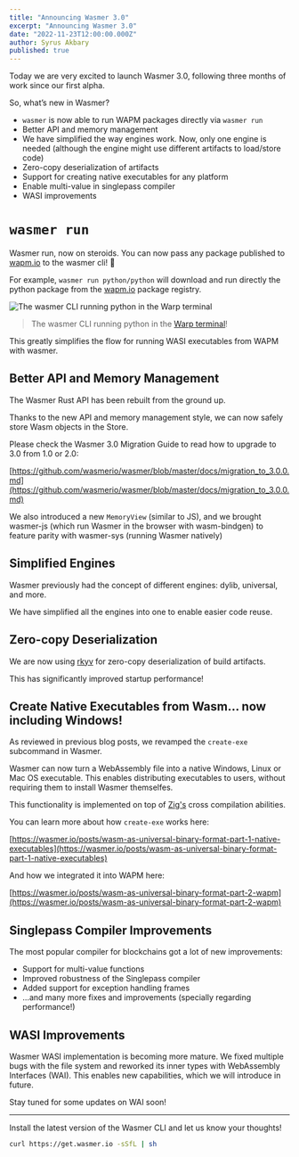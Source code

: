 ```yaml
---
title: "Announcing Wasmer 3.0"
excerpt: "Announcing Wasmer 3.0"
date: "2022-11-23T12:00:00.000Z"
author: Syrus Akbary
published: true
---
```


Today we are very excited to launch Wasmer 3.0, following three months of work since our first alpha.

So, what’s new in Wasmer?

- `wasmer` is now able to run WAPM packages directly via `wasmer run`
- Better API and memory management
- We have simplified the way engines work. Now, only one engine is needed (although the engine might use different artifacts to load/store code)
- Zero-copy deserialization of artifacts
- Support for creating native executables for any platform
- Enable multi-value in singlepass compiler
- WASI improvements

# `wasmer run`

Wasmer run, now on steroids. You can now pass any package published to [wapm.io](http://wapm.io) to the wasmer cli! 🎉 

For example, `wasmer run python/python` will download and run directly the python package from the [wapm.io](http://wapm.io) package registry. 

![The wasmer CLI running python in the Warp terminal](/images/blog/wasmer-run-warp.png)

> The wasmer CLI running python in the [Warp terminal](https://www.warp.dev/)!

This greatly simplifies the flow for running WASI executables from WAPM with wasmer.

## Better API and Memory Management

The Wasmer Rust API has been rebuilt from the ground up.

Thanks to the new API and memory management style, we can now safely store Wasm objects in the Store.

Please check the Wasmer 3.0 Migration Guide to read how to upgrade to 3.0 from 1.0 or 2.0:

[https://github.com/wasmerio/wasmer/blob/master/docs/migration_to_3.0.0.md](https://github.com/wasmerio/wasmer/blob/master/docs/migration_to_3.0.0.md)

We also introduced a new `MemoryView` (similar to JS), and we brought wasmer-js (which run Wasmer in the browser with wasm-bindgen) to feature parity with wasmer-sys (running Wasmer natively)

## Simplified Engines

Wasmer previously had the concept of different engines: dylib, universal, and more.

We have simplified all the engines into one to enable easier code reuse.

## Zero-copy Deserialization

We are now using [rkyv](https://github.com/rkyv/rkyv) for zero-copy deserialization of build artifacts.

This has significantly improved startup performance!

## Create Native Executables from Wasm… now including Windows!

As reviewed in previous blog posts, we revamped the `create-exe` subcommand in Wasmer.

Wasmer can now turn a WebAssembly file into a native Windows, Linux or Mac OS executable.
This enables distributing executables to users, without requiring them to install Wasmer themselfes.

This functionality is implemented on top of [Zig's](https://ziglang.org/) cross compilation abilities.

You can learn more about how `create-exe` works here:

[https://wasmer.io/posts/wasm-as-universal-binary-format-part-1-native-executables](https://wasmer.io/posts/wasm-as-universal-binary-format-part-1-native-executables)

And how we integrated it into WAPM here:

[https://wasmer.io/posts/wasm-as-universal-binary-format-part-2-wapm](https://wasmer.io/posts/wasm-as-universal-binary-format-part-2-wapm)

## Singlepass Compiler Improvements

The most popular compiler for blockchains got a lot of new improvements:

- Support for multi-value functions
- Improved robustness of the Singlepass compiler
- Added support for exception handling frames
- …and many more fixes and improvements (specially regarding performance!)

## WASI Improvements

Wasmer WASI implementation is becoming more mature. We fixed multiple bugs with the file system and reworked its inner types with WebAssembly Interfaces (WAI). This enables new capabilities, which we will introduce in future.

Stay tuned for some updates on WAI soon!

---

Install the latest version of the Wasmer CLI and let us know your thoughts!

```bash
curl https://get.wasmer.io -sSfL | sh
```
